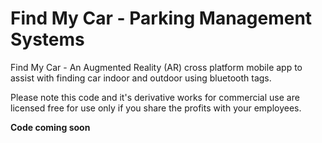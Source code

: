 # Find My Car - Parking Management Systems
Find My Car - An Augmented Reality (AR) cross platform mobile app to assist with finding car indoor and outdoor using bluetooth tags.

Please note this code and it's derivative works for commercial use are licensed free for use only if you share the profits with your employees.

**Code coming soon**

